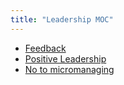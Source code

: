 ```yaml
---
title: "Leadership MOC"
---
```


- [Feedback](notes/perdev/leadership/feedback.md)
- [Positive Leadership](notes/perdev/leadership/positive-leadership.md)
- [No to micromanaging](notes/perdev/leadership/micromanaging.md)